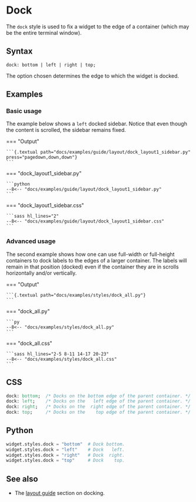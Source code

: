 # Dock

The `dock` style is used to fix a widget to the edge of a container (which may be the entire terminal window).

## Syntax

```
dock: bottom | left | right | top;
```

The option chosen determines the edge to which the widget is docked.

## Examples

### Basic usage

The example below shows a `left` docked sidebar.
Notice that even though the content is scrolled, the sidebar remains fixed.

=== "Output"

    ```{.textual path="docs/examples/guide/layout/dock_layout1_sidebar.py" press="pagedown,down,down"}
    ```

=== "dock_layout1_sidebar.py"

    ```python
    --8<-- "docs/examples/guide/layout/dock_layout1_sidebar.py"
    ```

=== "dock_layout1_sidebar.css"

    ```sass hl_lines="2"
    --8<-- "docs/examples/guide/layout/dock_layout1_sidebar.css"
    ```

### Advanced usage

The second example shows how one can use full-width or full-height containers to dock labels to the edges of a larger container.
The labels will remain in that position (docked) even if the container they are in scrolls horizontally and/or vertically.

=== "Output"

    ```{.textual path="docs/examples/styles/dock_all.py"}
    ```

=== "dock_all.py"

    ```py
    --8<-- "docs/examples/styles/dock_all.py"
    ```

=== "dock_all.css"

    ```sass hl_lines="2-5 8-11 14-17 20-23"
    --8<-- "docs/examples/styles/dock_all.css"
    ```

## CSS

```sass
dock: bottom;  /* Docks on the bottom edge of the parent container. */
dock: left;    /* Docks on the   left edge of the parent container. */
dock: right;   /* Docks on the  right edge of the parent container. */
dock: top;     /* Docks on the    top edge of the parent container. */
```

## Python

```python
widget.styles.dock = "bottom"  # Dock bottom.
widget.styles.dock = "left"    # Dock   left.
widget.styles.dock = "right"   # Dock  right.
widget.styles.dock = "top"     # Dock    top.
```

## See also

 - The [layout guide](../guide/layout.md#docking) section on docking.
